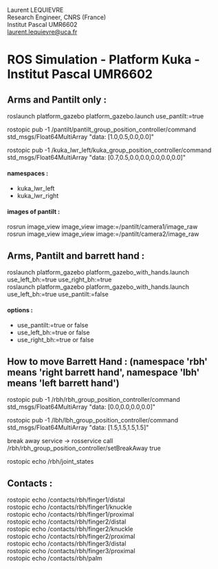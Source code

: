 Laurent LEQUIEVRE<br/>
Research Engineer, CNRS (France)<br/>
Institut Pascal UMR6602<br/>
laurent.lequievre@uca.fr<br/>


# ROS Simulation - Platform Kuka - Institut Pascal UMR6602

Arms and Pantilt only :
----------------------

roslaunch platform_gazebo platform_gazebo.launch use_pantilt:=true<br/>


rostopic pub -1 /pantilt/pantilt_group_position_controller/command std_msgs/Float64MultiArray "data: [1.0,0.5,0.0,0.0]"<br/>

rostopic pub -1 /kuka_lwr_left/kuka_group_position_controller/command std_msgs/Float64MultiArray "data: [0.7,0.5,0.0,0.0,0.0,0.0,0.0]"<br/>

#### namespaces :

* kuka_lwr_left
* kuka_lwr_right

#### images of pantilt :

rosrun image_view image_view image:=/pantilt/camera1/image_raw<br/>
rosrun image_view image_view image:=/pantilt/camera2/image_raw<br/>


Arms, Pantilt and barrett hand :
------------------------------
roslaunch platform_gazebo platform_gazebo_with_hands.launch use_left_bh:=true use_right_bh:=true<br/>
roslaunch platform_gazebo platform_gazebo_with_hands.launch use_left_bh:=true use_pantilt:=false<br/>

#### options :

* use_pantilt:=true or false<br/>
* use_left_bh:=true or false<br/>
* use_right_bh:=true or false<br/>


How to move Barrett Hand : (namespace 'rbh' means 'right barrett hand', namespace 'lbh' means 'left barrett hand')
------------------------------------------------------------------------------------------------------------------
rostopic pub -1 /rbh/rbh_group_position_controller/command std_msgs/Float64MultiArray "data: [0.0,0.0,0.0,0.0]"<br/>

rostopic pub -1 /lbh/lbh_group_position_controller/command std_msgs/Float64MultiArray "data: [1.5,1.5,1.5,1.5]"<br/>


break away service -> rosservice call /rbh/rbh_group_position_controller/setBreakAway true<br/>

rostopic echo /rbh/joint_states<br/>

Contacts :
--------
rostopic echo /contacts/rbh/finger1/distal<br/>
rostopic echo /contacts/rbh/finger1/knuckle<br/>
rostopic echo /contacts/rbh/finger1/proximal<br/>
rostopic echo /contacts/rbh/finger2/distal<br/>
rostopic echo /contacts/rbh/finger2/knuckle<br/>
rostopic echo /contacts/rbh/finger2/proximal<br/>
rostopic echo /contacts/rbh/finger3/distal<br/>
rostopic echo /contacts/rbh/finger3/proximal<br/>
rostopic echo /contacts/rbh/palm<br/>

